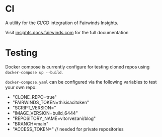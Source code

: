 # CI

A utility for the CI/CD integration of Fairwinds Insights.

Visit
[insights.docs.fairwinds.com](https://insights.docs.fairwinds.com/features/continuous-integration/)
for the full documentation

# Testing

Docker compose is currently configure for testing cloned repos using `docker-compose up --build`.

`docker-compose.yaml` can be configured via the following variables to test your own repo:
  - "CLONE_REPO=true"
  - "FAIRWINDS_TOKEN=thisisacitoken"
  - "SCRIPT_VERSION="
  - "IMAGE_VERSION=build_6444"
  - "REPOSITORY_NAME=vitorvezani/blog"
  - "BRANCH=main"
  - "ACCESS_TOKEN=" // needed for private repositories